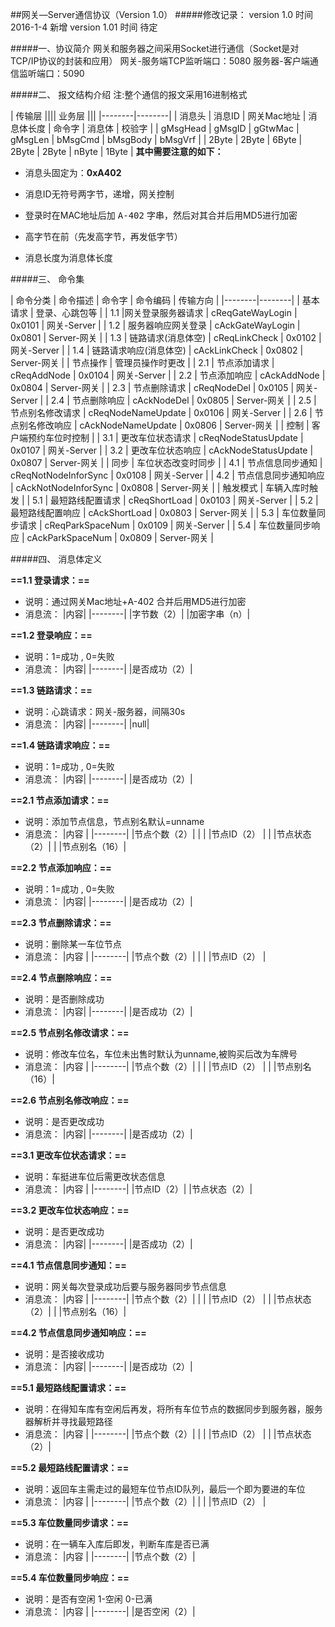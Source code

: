 ##网关—Server通信协议（Version 1.0）
#####修改记录：
	version 1.0  时间 2016-1-4 新增
    version 1.01 时间 待定

#####一、协议简介
	网关和服务器之间采用Socket进行通信（Socket是对TCP/IP协议的封装和应用）
	网关-服务端TCP监听端口：5080
	服务器-客户端通信监听端口：5090

#####二、	报文结构介绍
注:整个通信的报文采用16进制格式

| 传输层 |||| 业务层 |||
|--------|--------|
| 消息头 | 消息ID | 网关Mac地址 | 消息体长度 | 命令字 | 消息体 | 校验字 |
| gMsgHead | gMsgID | gGtwMac | gMsgLen | bMsgCmd | bMsgBody | bMsgVrf |
| 2Byte | 2Byte | 6Byte | 2Byte | 2Byte | nByte | 1Byte |
**其中需要注意的如下：**

* 消息头固定为：**0xA402**

* 消息ID无符号两字节，递增，网关控制

* 登录时在MAC地址后加 <kbd>A-402</kbd> 字串，然后对其合并后用MD5进行加密

* 高字节在前（先发高字节，再发低字节）

* 消息长度为消息体长度

#####三、 命令集

| 命令分类 | 命令描述 | 命令字 | 命令编码 | 传输方向 |
|--------|--------|
| 基本请求 | 登录、心跳包等 |
|    1.1    |网关登录服务器请求      | cReqGateWayLogin | 0x0101 | 网关-Server |
|    1.2    | 服务器响应网关登录     | cAckGateWayLogin | 0x0801 | Server-网关 |
|    1.3    | 链路请求(消息体空)     | cReqLinkCheck | 0x0102 | 网关-Server |
|    1.4    | 链路请求响应(消息体空) | cAckLinkCheck | 0x0802 | Server-网关 |
| 节点操作 | 管理员操作时更改 |
|    2.1    | 节点添加请求 | cReqAddNode | 0x0104 | 网关-Server |
|    2.2    | 节点添加响应 | cAckAddNode | 0x0804 | Server-网关 |
|    2.3    | 节点删除请求 | cReqNodeDel | 0x0105 | 网关-Server |
|    2.4    | 节点删除响应 | cAckNodeDel | 0x0805 | Server-网关 |
|    2.5    | 节点别名修改请求 | cReqNodeNameUpdate | 0x0106 | 网关-Server |
|    2.6    | 节点别名修改响应 | cAckNodeNameUpdate | 0x0806 | Server-网关 |
| 控制 | 客户端预约车位时控制 |
|    3.1    | 更改车位状态请求 | cReqNodeStatusUpdate | 0x0107 | 网关-Server |
|    3.2    | 更改车位状态响应 | cAckNodeStatusUpdate | 0x0807 | Server-网关 |
| 同步 | 车位状态改变时同步 |
|    4.1    | 节点信息同步通知 | cReqNotNodeInforSync | 0x0108 | 网关-Server |
|    4.2    | 节点信息同步通知响应 | cAckNotNodeInforSync | 0x0808 | Server-网关 |
| 触发模式 | 车辆入库时触发 |
|    5.1    | 最短路线配置请求 | cReqShortLoad | 0x0103 | 网关-Server |
|    5.2    | 最短路线配置响应 | cAckShortLoad | 0x0803 | Server-网关 |
|    5.3    | 车位数量同步请求 | cReqParkSpaceNum | 0x0109 | 网关-Server |
|    5.4    | 车位数量同步响应 | cAckParkSpaceNum | 0x0809 | Server-网关 |

#####四、 消息体定义

**==1.1 登录请求：==**
 - 说明：通过网关Mac地址+A-402 合并后用MD5进行加密
 - 消息流：
   |内容|
   |--------|
   |字节数（2）|
   |加密字串（n）|

**==1.2 登录响应：==**
 - 说明：1=成功 , 0=失败
 - 消息流：
   |内容|
   |--------|
   |是否成功（2）|

**==1.3 链路请求：==**
 - 说明：心跳请求：网关-服务器，间隔30s
 - 消息流：
   |内容|
   |--------|
   |null|

**==1.4 链路请求响应：==**
 - 说明：1=成功 , 0=失败
 - 消息流：
   |内容|
   |--------|
   |是否成功（2）|

**==2.1 节点添加请求：==**
 - 说明：添加节点信息，节点别名默认=unname
 - 消息流：
   |内容	  |
   |--------|
   |节点个数（2）|           |
   |           |节点ID（2） |
   |           |节点状态（2）|
   |           |节点别名（16）|

**==2.2 节点添加响应：==**
 - 说明：1=成功 , 0=失败
 - 消息流：
   |内容|
   |--------|
   |是否成功（2）|

**==2.3 节点删除请求：==**
 - 说明：删除某一车位节点
 - 消息流：
   |内容	  |
   |--------|
   |节点个数（2）|           |
   |           |节点ID（2） |


**==2.4 节点删除响应：==**
 - 说明：是否删除成功
 - 消息流：
   |内容|
   |--------|
   |是否成功（2）|

**==2.5 节点别名修改请求：==**
 - 说明：修改车位名，车位未出售时默认为unname,被购买后改为车牌号
 - 消息流：
   |内容	  |
   |--------|
   |节点个数（2）|           |
   |           |节点ID（2） |
   |           |节点别名（16）|

**==2.6 节点别名修改响应：==**
 - 说明：是否更改成功
 - 消息流：
   |内容|
   |--------|
   |是否成功（2）|

**==3.1 更改车位状态请求：==**
 - 说明：车挺进车位后需更改状态信息
 - 消息流：
   |内容	  |
   |--------|
   |节点ID（2）|
   |节点状态（2）|


**==3.2 更改车位状态响应：==**
 - 说明：是否更改成功
 - 消息流：
   |内容|
   |--------|
   |是否成功（2）|

**==4.1 节点信息同步通知：==**
 - 说明：网关每次登录成功后要与服务器同步节点信息
 - 消息流：
   |内容	  |
   |--------|
   |节点个数（2）|           |
   |           |节点ID（2） |
   |           |节点状态（2）|
   |           |节点别名（16）|

**==4.2 节点信息同步通知响应：==**
 - 说明：是否接收成功
 - 消息流：
   |内容|
   |--------|
   |是否成功（2）|

**==5.1 最短路线配置请求：==**
 - 说明：在得知车库有空闲后再发，将所有车位节点的数据同步到服务器，服务器解析并寻找最短路径
 - 消息流：
   |内容	  |
   |--------|
   |节点个数（2）|           |
   |           |节点ID（2） |
   |           |节点状态（2）|


**==5.2 最短路线配置请求：==**
 - 说明：返回车主需走过的最短车位节点ID队列，最后一个即为要进的车位
 - 消息流：
   |内容	  |
   |--------|
   |节点个数（2）|           |
   |           |节点ID（2） |

**==5.3 车位数量同步请求：==**
 - 说明：在一辆车入库后即发，判断车库是否已满
 - 消息流：
   |内容	  |
   |--------|
   |节点个数（2）|

**==5.4 车位数量同步响应：==**
 - 说明：是否有空闲 1-空闲  0-已满
 - 消息流：
   |内容	  |
   |--------|
   |是否空闲（2）|
